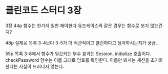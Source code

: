 # 클린코드 스터디 3장

3장
44p
함수는 한가지 일만 해야한다 
유즈케이스와 같은 경우는 함수로 보지 않는건지? 

48p
실제로 목록 3-4보다 3-5가 더 직관적이고 클린하다고 생각하시는지가 궁금..

55p
목록 3-6에서 함수가 일으키는 부수 효과는 Session, initialize 호출이다. checkPassword 함수는 이름 그대로 암호를 확인한다. 이름만 봐서는 세션을 초기화한다는 사실이 드러나지 않는다.
